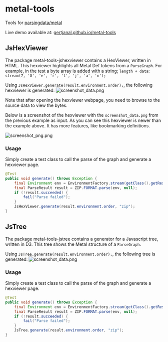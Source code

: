 # metal-tools
Tools for [parsingdata/metal](https://github.com/parsingdata/metal)

Live demo available at: [gertjanal.github.io/metal-tools](https://gertjanal.github.io/metal-tools)

## JsHexViewer
The package metal-tools-jshexviewer contains a HexViewer, written in HTML.
This hexviewer highlights all Metal Def tokens from a `ParseGraph`. For example, in the test a byte array is added with a string;
`length + data`: `stream(7, 'G', 'e', 'r', 't', 'j', 'a', 'n');`

Using `JsHexViewer.generate(result.environment.order);`, the following hexviewer is generated:
![screenshot_data.png](https://raw.githubusercontent.com/gertjanal/metal-tools/master/metal-tools-jshexviewer/src/test/resources/screenshot_data.png)

Note that after opening the hexviewer webpage, you need to browse to the source data to view the bytes.

Below is a screenshot of the hexviewer with the `screenshot_data.png` from the previous example as input. As you can see this hexviewer is newer than the example above. It has more features, like bookmarking definitions.

![screenshot_png.png](https://raw.githubusercontent.com/gertjanal/metal-tools/master/metal-tools-jshexviewer/src/test/resources/screenshot_png.png)

### Usage
Simply create a test class to call the parse of the graph and generate a hexviewer page.

```java
@Test
public void generate() throws Exception {
    final Environment env = EnvironmentFactory.stream(getClass().getResource("/data.zip").toURI());
    final ParseResult result = ZIP.FORMAT.parse(env, null);
    if (!result.succeeded) {
        fail("Parse failed");
    }
    JsHexViewer.generate(result.environment.order, "zip");
}
```

## JsTree
The package metal-tools-jstree contains a generator for a Javascript tree, written in D3.
This tree shows the Metal structure of a `ParseGraph`.

Using `JsTree.generate(result.environment.order);`, the following tree is generated:
![screenshot_data.png](https://raw.githubusercontent.com/gertjanal/metal-tools/master/metal-tools-jstree/src/test/resources/screenshot.png)

### Usage
Simply create a test class to call the parse of the graph and generate a hexviewer page.

```java
@Test
public void generate() throws Exception {
    final Environment env = EnvironmentFactory.stream(getClass().getResource("/data.zip").toURI());
    final ParseResult result = ZIP.FORMAT.parse(env, null);
    if (!result.succeeded) {
        fail("Parse failed");
    }
    JsTree.generate(result.environment.order, "zip");
}
```